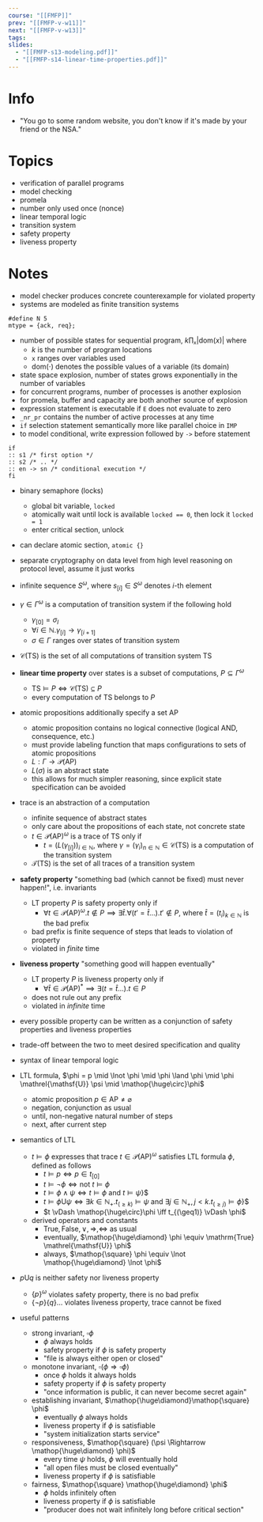 ```yaml
---
course: "[[FMFP]]"
prev: "[[FMFP-v-w11]]"
next: "[[FMFP-v-w13]]"
tags:
slides:
  - "[[FMFP-s13-modeling.pdf]]"
  - "[[FMFP-s14-linear-time-properties.pdf]]"
---
```



# Info
- "You go to some random website, you don't know if it's made by your friend or the NSA."


# Topics
- verification of parallel programs
- model checking
- promela
- number only used once (nonce)
- linear temporal logic
- transition system
- safety property
- liveness property

# Notes
- model checker produces concrete counterexample for violated property
- systems are modeled as finite transition systems
```spin
#define N 5
mtype = {ack, req};
```

- number of possible states for sequential program, $k \prod_{\texttt{x}} |\mathrm{dom}(x)|$ where
    - $k$ is the number of program locations
    - $\texttt{x}$ ranges over variables used
    - $\mathrm{dom(\cdot)}$ denotes the possible values of a variable (its domain)
- state space explosion, number of states grows exponentially in the number of variables
- for concurrent programs, number of processes is another explosion
- for promela, buffer and capacity are both another source of explosion
- expression statement is executable if $\texttt{E}$ does not evaluate to zero
- $\texttt{\_{}nr\_pr}$ contains the number of active processes at any time
- `if` selection statement semantically more like parallel choice in `IMP`
- to model conditional, write expression followed by `->` before statement
```promela
if
:: s1 /* first option */
:: s2 /* .. */
:: en -> sn /* conditional execution */
fi
```
- binary semaphore (locks)
    - global bit variable, `locked`
    - atomically wait until lock is available `locked == 0`, then lock it `locked = 1`
    - enter critical section, unlock
- can declare atomic section, `atomic {}`

- separate cryptography on data level from high level reasoning on protocol level, assume it just works

- infinite sequence $S^{\omega}$, where $s_{[i]} \in S^{\omega}$ denotes $i$-th element
- $\gamma \in \Gamma^{\omega}$ is a computation of transition system if the following hold
    - $\gamma_{[0]} = \sigma_{I}$
    - $\forall i \in \mathbb{N}. \gamma_{[i]} \to\gamma_{[i+1]}$
    - $\sigma \in \Gamma$ ranges over states of transition system
- $\mathcal{C}(\mathrm{TS})$ is the set of all computations of transition system $\mathrm{TS}$
- **linear time property** over states is a subset of computations, $P \subseteq \Gamma^{\omega}$
    - $\mathrm{TS} \vDash P \iff \mathcal{C}(\mathrm{TS}) \subseteq P$
    - every computation of $\mathrm{TS}$ belongs to $P$
- atomic propositions additionally specify a set $\mathrm{AP}$
    - atomic proposition contains no logical connective (logical AND, consequence, etc.)
    - must provide labeling function that maps configurations to sets of atomic propositions
    - $L : \Gamma \to \mathcal{P}(\mathrm{AP})$
    - $L(\sigma)$ is an abstract state
    - this allows for much simpler reasoning, since explicit state specification can be avoided
- trace is an abstraction of a computation
    - infinite sequence of abstract states
    - only care about the propositions of each state, not concrete state
    - $t \in \mathcal{P}(\mathrm{AP})^{\omega}$ is a trace of $\mathrm{TS}$ only if
        - $t = (L(\gamma_{[i]}))_{i \in \mathbb{N}}$, where $\gamma = (\gamma_{i})_{n \in \mathbb{N}} \in \mathcal{C}(\mathrm{TS})$ is a computation of the transition system
    - $\mathcal{T}(\mathrm{TS})$ is the set of all traces of a transition system
- **safety property** "something bad (which cannot be fixed) must never happen!", i.e. invariants
    - LT property $P$ is safety property only if
        - $\forall t \in \mathcal{P}(\mathrm{AP})^{\omega}. t \not\in P \implies \exists \widehat{t}. \forall (t' = \widehat{t}\dots) . t' \not\in P$, where $\widehat{t} = (t_{i})_{k \in \mathbb{N}}$ is the bad prefix
    - bad prefix is finite sequence of steps that leads to violation of property
    - violated in *finite* time
- **liveness property** "something good will happen eventually"
    - LT property $P$ is liveness property only if
        - $\forall\widehat{t} \in \mathcal{P}(\mathrm{AP})^{*} \implies \exists(t=\widehat{t}\dots). t \in P$
    - does not rule out any prefix
    - violated in *infinite* time
- every possible property can be written as a conjunction of safety properties and liveness properties
- trade-off between the two to meet desired specification and quality

- syntax of linear temporal logic
- LTL formula,  $\phi = p \mid \lnot \phi \mid \phi \land \phi \mid \phi \mathrel{\mathsf{U}} \psi \mid \mathop{\huge\circ}\phi$
    - atomic proposition $p \in \mathrm{AP} \neq \varnothing$
    - negation, conjunction as usual
    - until, non-negative natural number of steps
    - next, after current step
- semantics of LTL
    - $t \vDash \phi$ expresses that trace $t \in \mathcal{P}(\mathrm{AP})^{\omega}$ satisfies LTL formula $\phi$, defined as follows
        - $t \vDash p \iff p \in t_{[0]}$
        - $t \vDash \lnot\phi \iff \text{not } t \vDash \phi$
        - $t \vDash \phi \land \psi \iff t \vDash \phi \text{ and } t \vDash \psi$}$
        - $t \vDash \phi \mathrel{\mathsf{U}} \psi \iff \exists k \in \mathbb{N}_{+}. t_{(\geq k)} \vDash \psi \text{ and } \exists j \in \mathbb{N}_{+}, j < k. t_{(\geq j)} \vDash \phi$}$
        - $t \vDash \mathop{\huge\circ}\phi  \iff t_{(\geq1)} \vDash \phi$
    - derived operators and constants
        - $\mathrm{True}, \mathrm{False}, \lor, \Rightarrow, \Leftrightarrow$ as usual
        - eventually, $\mathop{\huge\diamond} \phi \equiv \mathrm{True} \mathrel{\mathsf{U}} \phi$
        - always, $\mathop{\square} \phi \equiv \lnot \mathop{\huge\diamond} \lnot \phi$
- $p \mathrel{\mathsf{U}} q$ is neither safety nor liveness property
    - $\{ p \}^{\omega}$ violates safety property, there is no bad prefix
    - $\{ \lnot p \} \{  q \} \dots$ violates liveness property, trace cannot be fixed
- useful patterns
    - strong invariant, $\mathop{\square} \phi$
        - $\phi$ always holds
        - safety property if $\phi$ is safety property
        - "file is always either open or closed"
    - monotone invariant, $\mathop{\square} (\phi \Rightarrow \mathop{\square} \phi)$
        - once $\phi$ holds it always holds
        - safety property if $\phi$ is safety property
        - "once information is public, it can never become secret again"
    - establishing invariant, $\mathop{\huge\diamond}\mathop{\square} \phi$
        - eventually $\phi$ always holds
        - liveness property if $\phi$ is satisfiable
        - "system initialization starts service"
    - responsiveness, $\mathop{\square} (\psi \Rightarrow \mathop{\huge\diamond} \phi)$
        - every time $\psi$ holds, $\phi$ will eventually hold
        - "all open files must be closed eventually"
        - liveness property if $\phi$ is satisfiable
    - fairness, $\mathop{\square} \mathop{\huge\diamond} \phi$
        - $\phi$ holds infinitely often
        - liveness property if $\phi$ is satisfiable
        - "producer does not wait infinitely long before critical section"
